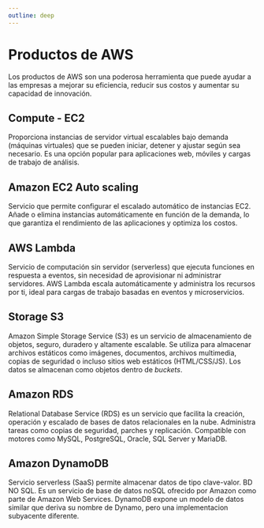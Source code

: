 ```yaml
---
outline: deep
---
```


# Productos de AWS

Los productos de AWS son una poderosa herramienta que puede ayudar a las empresas a mejorar su eficiencia, reducir sus costos y aumentar su capacidad de innovación.


## Compute - EC2

Proporciona instancias de servidor virtual escalables bajo demanda (máquinas virtuales) que se pueden iniciar, detener y ajustar según sea necesario. Es una opción popular para aplicaciones web, móviles y cargas de trabajo de análisis.


## Amazon EC2 Auto scaling

Servicio que permite configurar el escalado automático de instancias EC2. Añade o elimina instancias automáticamente en función de la demanda, lo que garantiza el rendimiento de las aplicaciones y optimiza los costos.


## AWS Lambda

Servicio de computación sin servidor (serverless) que ejecuta funciones en respuesta a eventos, sin necesidad de aprovisionar ni administrar servidores. AWS Lambda escala automáticamente y administra los recursos por ti, ideal para cargas de trabajo basadas en eventos y microservicios.


## Storage S3

Amazon Simple Storage Service (S3) es un servicio de almacenamiento de objetos, seguro, duradero y altamente escalable. Se utiliza para almacenar archivos estáticos como imágenes, documentos, archivos multimedia, copias de seguridad o incluso sitios web estáticos (HTML/CSS/JS). Los datos se almacenan como objetos dentro de *buckets*.


## Amazon RDS

Relational Database Service (RDS) es un servicio que facilita la creación, operación y escalado de bases de datos relacionales en la nube. Administra tareas como copias de seguridad, parches y replicación. Compatible con motores como MySQL, PostgreSQL, Oracle, SQL Server y MariaDB.


## Amazon DynamoDB

Servicio serverless (SaaS) permite almacenar datos de tipo clave-valor. BD NO SQL.
Es un servicio de base de datos noSQL ofrecido por Amazon como parte de Amazon Web Services. DynamoDB expone un modelo de datos similar que deriva su nombre de Dynamo, pero una implementacion subyacente diferente.
